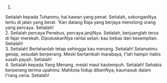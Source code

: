 1.
Setialah kepada Tuhanmu, hai kawan yang penat.
Setialah, sokonganNya tentu di jalan yang berat.
'Kan datang Raja yang berjaya menolong orang yang percaya.
Setialah!
<br>
2.
Setialah percaya Penebus, percaya janjiNya.
Setialah, berjuanglah terus di fajar merekah.
DiputuskanNya rantai setan: kau bebas dari kesempitan.
Setialah!
<br>
3.
Setialah! Bertahanlah tetap sehingga kau menang.
Setialah! Selamatmu genap, sesudah berperang.
Meski bertambah marabaya, t'lah hampir habis susah payah.
Setialah!
<br>
4.
Setialah kepada Yang Menang, meski maut kautempuh.
Setialah! Sehabis berperang terima upahmu:
Mahkota hidup diberiNya; kaumasuk dalam t'rang ceria.
Setialah!